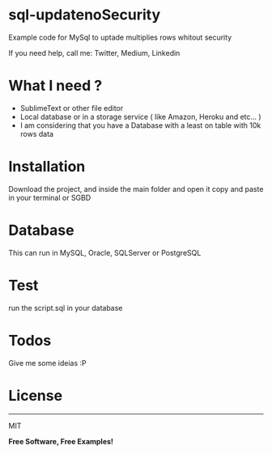 # sql-updatenoSecurity
Example code for MySql to uptade multiplies rows whitout security

If you need help, call me: Twitter, Medium, Linkedin

# What I need ?
- SublimeText or other file editor
- Local database or in a storage service ( like Amazon, Heroku and etc... )
- I am considering that you have a Database with a least on table with 10k rows data

# Installation
Download the project, and inside the main folder and open it copy and paste in your terminal or SGBD

# Database
This can run in MySQL, Oracle, SQLServer or PostgreSQL

# Test
run the script.sql in your database

# Todos
Give me some ideias :P

# License
----
MIT

**Free Software, Free Examples!**